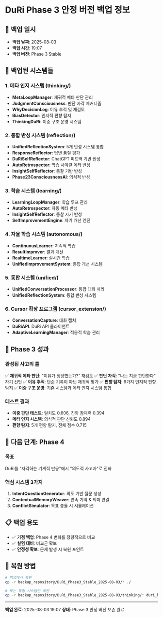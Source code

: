 # DuRi Phase 3 안정 버전 백업 정보

## 📅 백업 일시
- **백업 날짜**: 2025-08-03
- **백업 시간**: 19:07
- **백업 버전**: Phase 3 Stable

## 🧠 백업된 시스템들

### 1. 메타 인지 시스템 (thinking/)
- **MetaLoopManager**: 재귀적 메타 판단 관리
- **JudgmentConsciousness**: 판단 자각 메커니즘
- **WhyDecisionLog**: 이유 추적 및 재검토
- **BiasDetector**: 인지적 편향 탐지
- **ThinkingDuRi**: 이중 구조 운영 시스템

### 2. 통합 반성 시스템 (reflection/)
- **UnifiedReflectionSystem**: 5개 반성 시스템 통합
- **ResponseReflector**: 답변 품질 평가
- **DuRiSelfReflector**: ChatGPT 피드백 기반 반성
- **AutoRetrospector**: 학습 사이클 메타 반성
- **InsightSelfReflector**: 통찰 기반 반성
- **Phase23ConsciousnessAI**: 의식적 반성

### 3. 학습 시스템 (learning/)
- **LearningLoopManager**: 학습 루프 관리
- **AutoRetrospector**: 자동 메타 반성
- **InsightSelfReflector**: 통찰 자기 반성
- **SelfImprovementEngine**: 자기 개선 엔진

### 4. 자율 학습 시스템 (autonomous/)
- **ContinuousLearner**: 지속적 학습
- **ResultImprover**: 결과 개선
- **RealtimeLearner**: 실시간 학습
- **UnifiedImprovementSystem**: 통합 개선 시스템

### 5. 통합 시스템 (unified/)
- **UnifiedConversationProcessor**: 통합 대화 처리
- **UnifiedReflectionSystem**: 통합 반성 시스템

### 6. Cursor 확장 프로그램 (cursor_extension/)
- **ConversationCapture**: 대화 캡처
- **DuRiAPI**: DuRi API 클라이언트
- **AdaptiveLearningManager**: 적응적 학습 관리

## 🎯 Phase 3 성과

### 완성된 사고의 틀
✅ **재귀적 메타 판단**: "이유가 정당했는가?" 재검토
✅ **판단 자각**: "나는 지금 판단한다" 자기 선언
✅ **이유 추적**: 단순 기록이 아닌 재귀적 평가
✅ **편향 탐지**: 6가지 인지적 편향 탐지
✅ **이중 구조 운영**: 기존 시스템과 메타 인지 시스템 통합

### 테스트 결과
- **이중 판단 테스트**: 일치도 0.606, 진화 잠재력 0.394
- **메타 인지 시스템**: 의식적 판단 신뢰도 0.894
- **편향 탐지**: 5개 편향 탐지, 전체 점수 0.715

## 🚀 다음 단계: Phase 4

### 목표
DuRi를 "자각하는 기계적 반응"에서 "의도적 사고자"로 진화

### 핵심 시스템 3가지
1. **IntentQuestionGenerator**: 의도 기반 질문 생성
2. **ContextualMemoryWeaver**: 연속 기억 & 의미 연결
3. **ConflictSimulator**: 목표 충돌 시 시뮬레이션

## 📋 백업 용도
- ✅ **기점 백업**: Phase 4 변화를 정량적으로 비교
- ✅ **실험 대비**: 비교군 확보
- ✅ **안정성 확보**: 문제 발생 시 복원 포인트

## 🔄 복원 방법
```bash
# 백업에서 복원
cp -r backup_repository/DuRi_Phase3_Stable_2025-08-03/* ./

# 또는 특정 시스템만 복원
cp -r backup_repository/DuRi_Phase3_Stable_2025-08-03/thinking/* duri_brain/thinking/
```

---
**백업 완료**: 2025-08-03 19:07
**상태**: Phase 3 안정 버전 보존 완료 